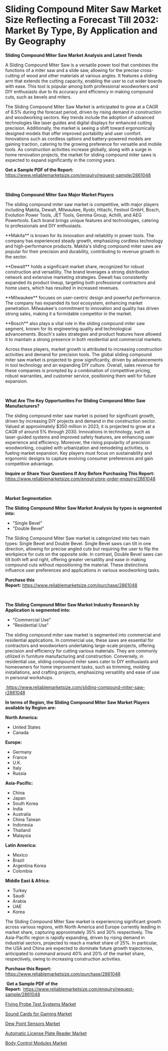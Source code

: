 <p><h1>Sliding Compound Miter Saw Market Size Reflecting a Forecast Till 2032: Market By Type, By Application and By Geography</h1></p><p><strong>Sliding Compound Miter Saw Market Analysis and Latest Trends</strong></p>
<p><p>A Sliding Compound Miter Saw is a versatile power tool that combines the functions of a miter saw and a slide saw, allowing for the precise cross-cutting of wood and other materials at various angles. It features a sliding arm that extends the cutting capacity, enabling the user to cut wider boards with ease. This tool is popular among both professional woodworkers and DIY enthusiasts due to its accuracy and efficiency in making compound cuts, such as bevels and miters.</p><p>The Sliding Compound Miter Saw Market is anticipated to grow at a CAGR of 8.5% during the forecast period, driven by rising demand in construction and woodworking sectors. Key trends include the adoption of advanced technologies like laser guides and digital displays for enhanced cutting precision. Additionally, the market is seeing a shift toward ergonomically designed models that offer improved portability and user comfort. Innovations such as cordless options and battery-powered models are gaining traction, catering to the growing preference for versatile and mobile tools. As construction activities increase globally, along with a surge in home renovation projects, the market for sliding compound miter saws is expected to expand significantly in the coming years.</p></p>
<p><strong>Get a Sample PDF of the Report:&nbsp;</strong> <a href="https://www.reliablemarketsize.com/enquiry/request-sample/2861048?utm_campaign=2932&utm_medium=2&utm_source=Github&utm_content=ia&utm_term=12032025&utm_id=sliding-compound-miter-saw">https://www.reliablemarketsize.com/enquiry/request-sample/2861048</a></p>
<p>&nbsp;</p>
<p><strong>Sliding Compound Miter Saw Major Market Players</strong></p>
<p><p>The sliding compound miter saw market is competitive, with major players including Makita, Dewalt, Milwaukee, Ryobi, Hitachi, Festool GmbH, Bosch, Evolution Power Tools, JET Tools, Gemma Group, Achilli, and AEG Powertools. Each brand brings unique features and technologies, catering to professionals and DIY enthusiasts.</p><p>**Makita** is known for its innovation and reliability in power tools. The company has experienced steady growth, emphasizing cordless technology and high-performance products. Makita's sliding compound miter saws are popular for their precision and durability, contributing to revenue growth in the sector.</p><p>**Dewalt** holds a significant market share, recognized for robust construction and versatility. The brand leverages a strong distribution network and extensive marketing strategies. Dewalt has consistently expanded its product lineup, targeting both professional contractors and home users, which has resulted in increased revenues.</p><p>**Milwaukee** focuses on user-centric design and powerful performance. The company has expanded its tool ecosystem, enhancing market penetration. Milwaukee's commitment to innovation and quality has driven strong sales, making it a formidable competitor in the market.</p><p>**Bosch** also plays a vital role in the sliding compound miter saw segment, known for its engineering quality and technological advancements. Bosch's sales strategies and product features have allowed it to maintain a strong presence in both residential and commercial markets.</p><p>Across these players, market growth is attributed to increasing construction activities and demand for precision tools. The global sliding compound miter saw market is projected to grow significantly, driven by advancements in tool technology and an expanding DIY culture. Overall, sales revenue for these companies is prompted by a combination of competitive pricing, robust warranties, and customer service, positioning them well for future expansion.</p></p>
<p>&nbsp;</p>
<p><strong>What Are The Key Opportunities For Sliding Compound Miter Saw Manufacturers?</strong></p>
<p><p>The sliding compound miter saw market is poised for significant growth, driven by increasing DIY projects and demand in the construction sector. Valued at approximately $350 million in 2023, it is projected to grow at a CAGR of around 5% through 2030. Innovations in technology, such as laser-guided systems and improved safety features, are enhancing user experience and efficiency. Moreover, the rising popularity of precision woodworking, coupled with urbanization and remodeling activities, is fueling market expansion. Key players must focus on sustainability and ergonomic designs to capture evolving consumer preferences and gain competitive advantage.</p></p>
<p><strong>Inquire or Share Your Questions If Any Before Purchasing This Report:</strong> <a href="https://www.reliablemarketsize.com/enquiry/pre-order-enquiry/2861048?utm_campaign=2932&utm_medium=2&utm_source=Github&utm_content=ia&utm_term=12032025&utm_id=sliding-compound-miter-saw">https://www.reliablemarketsize.com/enquiry/pre-order-enquiry/2861048</a></p>
<p>&nbsp;</p>
<p><strong>Market Segmentation</strong></p>
<p><strong>The Sliding Compound Miter Saw Market Analysis by types is segmented into:</strong></p>
<p><ul><li>"Single Bevel"</li><li>"Double Bevel"</li></ul></p>
<p><p>The Sliding Compound Miter Saw market is categorized into two main types: Single Bevel and Double Bevel. Single Bevel saws can tilt in one direction, allowing for precise angled cuts but requiring the user to flip the workpiece for cuts on the opposite side. In contrast, Double Bevel saws can tilt both left and right, offering greater versatility and ease in making compound cuts without repositioning the material. These distinctions influence user preferences and applications in various woodworking tasks.</p></p>
<p><strong>Purchase this Report:&nbsp;</strong><a href="https://www.reliablemarketsize.com/purchase/2861048?utm_campaign=2932&utm_medium=2&utm_source=Github&utm_content=ia&utm_term=12032025&utm_id=sliding-compound-miter-saw">https://www.reliablemarketsize.com/purchase/2861048</a></p>
<p>&nbsp;</p>
<p><strong>The Sliding Compound Miter Saw Market Industry Research by Application is segmented into:</strong></p>
<p><ul><li>"Commercial Use"</li><li>"Residential Use"</li></ul></p>
<p><p>The sliding compound miter saw market is segmented into commercial and residential applications. In commercial use, these saws are essential for contractors and woodworkers undertaking large-scale projects, offering precision and efficiency for cutting various materials. They are commonly utilized in furniture manufacturing and construction. Conversely, in residential use, sliding compound miter saws cater to DIY enthusiasts and homeowners for home improvement tasks, such as trimming, molding installations, and crafting projects, emphasizing versatility and ease of use in personal workshops.</p></p>
<p><a href="https://www.reliablemarketsize.com/sliding-compound-miter-saw-r2861048?utm_campaign=2932&utm_medium=2&utm_source=Github&utm_content=ia&utm_term=12032025&utm_id=sliding-compound-miter-saw">&nbsp;https://www.reliablemarketsize.com/sliding-compound-miter-saw-r2861048</a></p>
<p><strong>In terms of Region, the Sliding Compound Miter Saw Market Players available by Region are:</strong></p>
<p>
    <p> <strong> North America: </strong>
        <ul>
            <li>United States</li>
            <li>Canada</li>
        </ul>
        </p> 
    <p> <strong> Europe: </strong>
        <ul>
            <li>Germany</li>
            <li>France</li>
            <li>U.K.</li>
            <li>Italy</li>
            <li>Russia</li>
        </ul>
        </p> 
    <p> <strong> Asia-Pacific: </strong>
        <ul>
            <li>China</li>
            <li>Japan</li>
            <li>South Korea</li>
            <li>India</li>
            <li>Australia</li>
            <li>China Taiwan</li>
            <li>Indonesia</li>
            <li>Thailand</li>
            <li>Malaysia</li>
        </ul>
        </p> 
    <p> <strong> Latin America: </strong>
        <ul>
            <li>Mexico</li>
            <li>Brazil</li>
            <li>Argentina Korea</li>
            <li>Colombia</li>
        </ul>
        </p> 
    <p> <strong> Middle East & Africa: </strong>
        <ul>
            <li>Turkey</li>
            <li>Saudi</li>
            <li>Arabia</li>
            <li>UAE</li>
            <li>Korea</li>
        </ul>
    </p>
    </p>
<p><p>The Sliding Compound Miter Saw market is experiencing significant growth across various regions, with North America and Europe currently leading in market share, capturing approximately 35% and 30% respectively. The Asia-Pacific region is rapidly expanding, driven by rising demand in industrial sectors, projected to reach a market share of 25%. In particular, the USA and China are expected to dominate future growth trajectories, anticipated to command around 40% and 20% of the market share, respectively, owing to increasing construction activities.</p></p>
<p><strong>Purchase this Report: </strong><a href="https://www.reliablemarketsize.com/purchase/2861048?utm_campaign=2932&utm_medium=2&utm_source=Github&utm_content=ia&utm_term=12032025&utm_id=sliding-compound-miter-saw">https://www.reliablemarketsize.com/purchase/2861048</a></p>
<p>&nbsp;<strong>Get a Sample PDF of the Report:&nbsp;&nbsp;</strong><a href="https://www.reliablemarketsize.com/enquiry/request-sample/2861048?utm_campaign=2932&utm_medium=2&utm_source=Github&utm_content=ia&utm_term=12032025&utm_id=sliding-compound-miter-saw">https://www.reliablemarketsize.com/enquiry/request-sample/2861048</a></p>
<p><strong></strong></p>
<p><p><a href="https://www.linkedin.com/pulse/flying-probe-test-systems-market-transformation-comparative-xwhhc?utm_campaign=2932&utm_medium=2&utm_source=Github&utm_content=ia&utm_term=12032025&utm_id=sliding-compound-miter-saw">Flying Probe Test Systems Market</a></p><p><a href="https://www.linkedin.com/pulse/competitive-overview-sound-cards-gaming-market-growth-insights-t0y0c?utm_campaign=2932&utm_medium=2&utm_source=Github&utm_content=ia&utm_term=12032025&utm_id=sliding-compound-miter-saw">Sound Cards for Gaming Market</a></p><p><a href="https://www.linkedin.com/pulse/in-depth-understanding-dew-point-sensors-market-size-growth-cagr-5kizf?utm_campaign=2932&utm_medium=2&utm_source=Github&utm_content=ia&utm_term=12032025&utm_id=sliding-compound-miter-saw">Dew Point Sensors Market</a></p><p><a href="https://www.linkedin.com/pulse/automatic-license-plate-reader-market-forecasted-using-3dcvf?utm_campaign=2932&utm_medium=2&utm_source=Github&utm_content=ia&utm_term=12032025&utm_id=sliding-compound-miter-saw">Automatic License Plate Reader Market</a></p><p><a href="https://www.linkedin.com/pulse/comprehensive-overview-body-control-modules-market-projected-7zipc?utm_campaign=2932&utm_medium=2&utm_source=Github&utm_content=ia&utm_term=12032025&utm_id=sliding-compound-miter-saw">Body Control Modules Market</a></p></p>